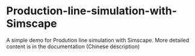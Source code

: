 # Production-line-simulation-with-Simscape
A simple demo for Prodution line simulation with Simscape.
More detailed content is in the documentation (Chinese description)
